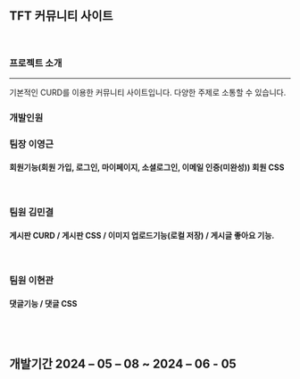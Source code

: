 ## TFT 커뮤니티 사이트

<br>

### 프로젝트 소개
---
기본적인 CURD를 이용한 커뮤니티 사이트입니다.
다양한 주제로 소통할 수 있습니다.


### 개발인원
### 팀장 이영근
#### 회원기능(회원 가입, 로그인, 마이페이지, 소셜로그인, 이메일 인증(미완성)) 회원 CSS

<br>

### 팀원 김민결 
#### 게시판 CURD / 게시판 CSS  /  이미지 업로드기능(로컬 저장) / 게시글 좋아요 기능.

<br>

### 팀원 이현관
#### 댓글기능  / 댓글 CSS


<br>
<br>

## 개발기간 2024 – 05 – 08 ~ 2024 – 06 - 05




